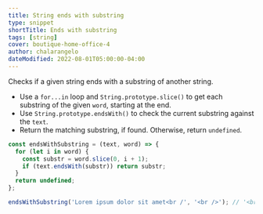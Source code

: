 ```yaml
---
title: String ends with substring
type: snippet
shortTitle: Ends with substring
tags: [string]
cover: boutique-home-office-4
author: chalarangelo
dateModified: 2022-08-01T05:00:00-04:00
---
```


Checks if a given string ends with a substring of another string.

- Use a `for...in` loop and `String.prototype.slice()` to get each substring of the given `word`, starting at the end.
- Use `String.prototype.endsWith()` to check the current substring against the `text`.
- Return the matching substring, if found. Otherwise, return `undefined`.

```js
const endsWithSubstring = (text, word) => {
  for (let i in word) {
    const substr = word.slice(0, i + 1);
    if (text.endsWith(substr)) return substr;
  }
  return undefined;
};
```

```js
endsWithSubstring('Lorem ipsum dolor sit amet<br /', '<br />'); // '<br /'
```
